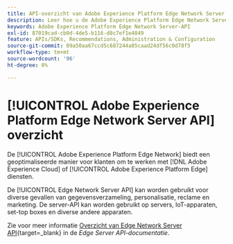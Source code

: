 ```yaml
---
title: API-overzicht van Adobe Experience Platform Edge Network Server
description: Leer hoe u de Adobe Experience Platform Edge Network Server-API gebruikt.
keywords: Adobe Experience Platform Edge Network Server-API
exl-id: 87019cad-cb0d-4de5-b116-d8c7ef1e4049
feature: APIs/SDKs, Recommendations, Administration & Configuration
source-git-commit: 09a50aa67ccd5c687244a85caad24df56c0d78f5
workflow-type: tm+mt
source-wordcount: '96'
ht-degree: 0%

---
```


# [!UICONTROL Adobe Experience Platform Edge Network Server API] overzicht

De [!UICONTROL Adobe Experience Platform Edge Network] biedt een geoptimaliseerde manier voor klanten om te werken met [!DNL Adobe Experience Cloud] of [!UICONTROL Adobe Experience Platform Edge] diensten.

De [!UICONTROL Edge Network Server API] kan worden gebruikt voor diverse gevallen van gegevensverzameling, personalisatie, reclame en marketing. De server-API kan worden gebruikt op servers, IoT-apparaten, set-top boxes en diverse andere apparaten.

Zie voor meer informatie [Overzicht van Edge Network Server API](https://experienceleague.adobe.com/docs/experience-platform/edge-network-server-api/overview.html?lang=nl-NL){target=_blank} in de *Edge Server API-documentatie*.
